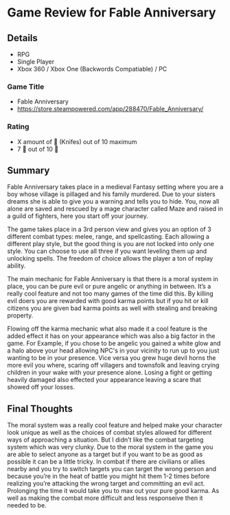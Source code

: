 # Game Review for Fable Anniversary

## Details
- RPG
- Single Player
- Xbox 360 / Xbox One (Backwords Compatiable) / PC

### Game Title

- Fable Anniversary
- https://store.steampowered.com/app/288470/Fable_Anniversary/

### Rating

- X amount of :hocho: (Knifes) out of 10 maximum
- 7 :hocho: out of 10 :hocho:

## Summary

Fable Anniversary takes place in a medieval Fantasy setting where you are a boy whose village is pillaged and his family murdered. Due to your sisters dreams she is able to give you a warning and tells you to hide. You, now all alone are saved and rescued by a mage character called Maze and raised in a guild of fighters, here you start off your journey. 

The game takes place in a 3rd person view and gives you an option of 3 different combat types: melee, range, and spellcasting. Each allowing a different play style, but the good thing is you are not locked into only one style. You can choose to use all three if you want leveling them up and unlocking spells. The freedom of choice allows the player a ton of replay ability.

The main mechanic for Fable Anniversary is that there is a moral system in place, you can be pure evil or pure angelic or anything in between. It’s a really cool feature and not too many games of the time did this. By killing evil doers you are rewarded with good karma points but if you hit or kill citizens you are given bad karma points as well with stealing and breaking property.

Flowing off the karma mechanic what also made it a cool feature is the added effect it has on your appearance which was also a big factor in the game.  For Example, if you chose to be angelic you gained a white glow and a halo above your head allowing NPC's in your vicinity to run up to you just wanting to be in your presence. Vice versa you grew huge devil horns the more evil you where, scaring off villagers and townsfolk and leaving crying children in your wake with your presence alone. Losing a fight or getting heavily damaged also effected your appearance leaving a scare that showed off your losses.

## Final Thoughts

The moral system was a really cool feature and helped make your character look unique as well as the choices of combat styles allowed for different ways of approaching a situation. But I didn’t like the combat targeting system which was very clunky. Due to the moral system in the game you are able to select anyone as a target but if you want to be as good as possible it can be a little tricky. In combat if there are civilians or allies nearby and you try to switch targets you can target the wrong person and because you’re in the heat of battle you might hit them 1-2 times before realizing you’re attacking the wrong target and committing an evil act. Prolonging the time it would take you to max out your pure good karma. As well as making the combat more difficult and less responseive then it needed to be.
